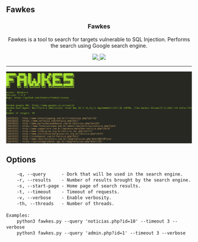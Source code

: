 ## Fawkes

<p align="center">
  <h3 align="center">Fawkes</h3>
  <p align="center">Fawkes is a tool to search for targets vulnerable to SQL Injection. Performs the search using Google search engine.</p>
  <p align="center">
    <a href="https://twitter.com/bsdutra">
      <img src="https://img.shields.io/badge/twitter-@bsdutra_-blue.svg">
    </a>
    <a href="https://www.gnu.org/licenses/gpl-3.0">
      <img src="https://img.shields.io/badge/License-GPLv3-blue.svg">
    </a>
  </p>
</p>

<hr>

![logo](./.logo/img.png)

## Options

```
    -q, --query      - Dork that will be used in the search engine.
    -r, --results    - Number of results brought by the search engine.
    -s, --start-page - Home page of search results.
    -t, --timeout    - Timeout of requests.
    -v, --verbose    - Enable verbosity.
    -th, --threads   - Number of threads.

Examples:
    python3 fawkes.py --query 'noticias.php?id=10' --timeout 3 --verbose
    python3 fawkes.py --query 'admin.php?id=1' --timeout 3 --verbose
```
